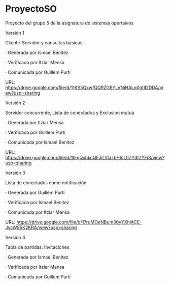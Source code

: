 # ProyectoSO
 Proyecto del grupo 5 de la asignatura de sistemas opertaivos

Versión 1  

Cliente-Servidor y consultas básicas  

· Generada por Ismael Benítez  

· Verificada por Itziar Mensa  

· Comunicada por Guillem Purtí  

URL: https://drive.google.com/file/d/11KS5QxwfQQRZGEYLVNiHALq0gtII2DDA/view?usp=sharing 
  
  

Versión 2  

Servidor concurrente, Lista de conectados y Exclusión mutua  

· Generada por Itziar Mensa  

· Verificada por Guillem Purtí  

· Comunicada por Ismael Benítez  

URL: https://drive.google.com/file/d/1tFgQxhkcQEJiLVlJzbH5lz0ZY3f7YFiS/view?usp=sharing


Versión 3

Lista de conectados como notificación

· Generada por Guillem Purtí

· Verificada por Ismael Benítez

· Comunicada por Itziar Mensa

URL: https://drive.google.com/file/d/17ruMOeNBum30yYXhjACE-JvcW85K2KRA/view?usp=sharing  


Versión 4  

Tabla de partidas: Invitaciones  

· Generada por Ismael Benítez  

· Verificada por Itziar Mensa  

· Comunicada por Guillem Purtí  

